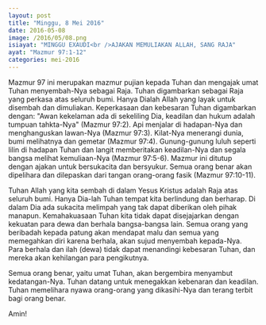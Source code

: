 ```yaml
---
layout: post
title: "Minggu, 8 Mei 2016"
date: 2016-05-08
image: /2016/05/08.png
isiayat: "MINGGU EXAUDI<br />AJAKAN MEMULIAKAN ALLAH, SANG RAJA"
ayat: "Mazmur 97:1-12"
categories: mei-2016
---
```


Mazmur 97 ini merupakan mazmur pujian kepada Tuhan dan mengajak umat Tuhan menyembah-Nya sebagai Raja. Tuhan digambarkan sebagai Raja yang perkasa atas seluruh bumi. Hanya Dialah Allah yang layak untuk disembah dan dimuliakan. Keperkasaan dan kebesaran Tuhan digambarkan dengan: "Awan kekelaman ada di sekeliling Dia, keadilan dan hukum adalah tumpuan tahkta-Nya" (Mazmur 97:2). Api menjalar di hadapan-Nya dan menghanguskan lawan-Nya (Mazmur 97:3). Kilat-Nya menerangi dunia, bumi melihatnya dan gemetar (Mazmur 97:4). Gunung-gunung luluh seperti lilin di hadapan Tuhan dan langit memberitakan keadilan-Nya dan segala bangsa melihat kemuliaan-Nya (Mazmur 97:5-6). Mazmur ini ditutup dengan ajakan untuk bersukacita dan bersyukur. Semua orang benar akan dipelihara dan dilepaskan dari tangan orang-orang fasik (Mazmur 97:10-11).

Tuhan Allah yang kita sembah di dalam Yesus Kristus adalah Raja atas seluruh bumi. Hanya Dia-lah Tuhan tempat kita berlindung dan berharap. Di dalam Dia ada sukacita melimpah yang tak dapat diberikan oleh pihak manapun. Kemahakuasaan Tuhan kita tidak dapat disejajarkan dengan kekuatan para dewa dan berhala bangsa-bangsa lain. Semua orang yang beribadah kepada patung akan mendapat malu dan semua yang memegahkan diri karena berhala, akan sujud menyembah kepada-Nya. Para berhala dan ilah (dewa) tidak dapat menandingi kebesaran Tuhan, dan mereka akan kehilangan para pengikutnya.

Semua orang benar, yaitu umat Tuhan, akan bergembira menyambut kedatangan-Nya. Tuhan datang untuk menegakkan kebenaran dan keadilan. Tuhan memelihara nyawa orang-orang yang dikasihi-Nya dan terang terbit bagi orang benar.

Amin!